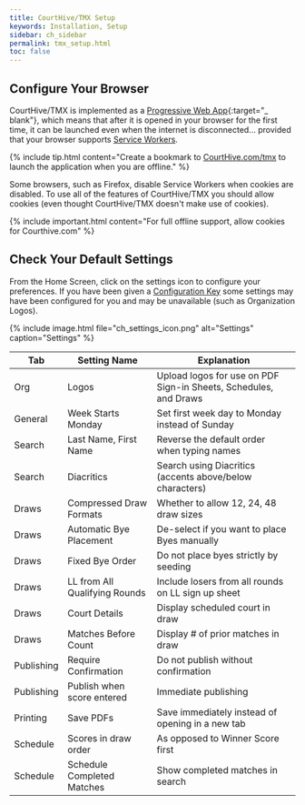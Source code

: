 ```yaml
---
title: CourtHive/TMX Setup
keywords: Installation, Setup
sidebar: ch_sidebar
permalink: tmx_setup.html
toc: false
---
```

## Configure Your Browser

CourtHive/TMX is implemented as a [Progressive Web App](https://en.wikipedia.org/wiki/Progressive_Web_Apps){:target="_ blank"}, which means that after it is opened in your browser for the first time, it can be launched even when the internet is disconnected... provided that your browser supports [Service Workers](https://caniuse.com/#feat=serviceworkers).  

{% include tip.html content="Create a bookmark to [CourtHive.com/tmx](https://CourtHive.com/tmx) to launch the application when you are offline." %}

Some browsers, such as Firefox, disable Service Workers when cookies are disabled.  To use all of the features of CourtHive/TMX you should allow cookies (even thought CourtHive/TMX doesn't make use of cookies).

{% include important.html content="For full offline support, allow cookies for Courthive.com" %}

## Check Your Default Settings

From the Home Screen, click on the settings icon to configure your preferences.  If you have been given a [Configuration Key](tmx_configuration.html) some settings may have been configured for you and may be unavailable (such as Organization Logos).

{% include image.html file="ch_settings_icon.png" alt="Settings" caption="Settings" %}

| Tab | Setting Name | Explanation |
|-------|--------|---------|
| Org | Logos | Upload logos for use on PDF Sign-in Sheets, Schedules, and Draws |
| General | Week Starts Monday | Set first week day to Monday instead of Sunday |
| Search | Last Name, First Name | Reverse the default order when typing names |
| Search | Diacritics | Search using Diacritics (accents above/below characters) |
| Draws | Compressed Draw Formats | Whether to allow 12, 24, 48 draw sizes |
| Draws | Automatic Bye Placement | De-select if you want to place Byes manually |
| Draws | Fixed Bye Order | Do not place byes strictly by seeding |
| Draws | LL from All Qualifying Rounds | Include losers from all rounds on LL sign up sheet |
| Draws | Court Details | Display scheduled court in draw |
| Draws | Matches Before Count | Display # of prior matches  in draw |
| Publishing | Require Confirmation | Do not publish without confirmation |
| Publishing | Publish when score entered | Immediate publishing |
| Printing | Save PDFs | Save immediately instead of opening in a new tab |
| Schedule | Scores in draw order| As opposed to Winner Score first |
| Schedule | Schedule Completed Matches | Show completed matches in search |
